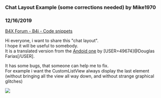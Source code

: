 ### Chat Layout Example (some corrections needed) by Mike1970
### 12/16/2019
[B4X Forum - B4i - Code snippets](https://www.b4x.com/android/forum/threads/112231/)

Hi everyone, i want to share this "chat layout".   
I hope it will be useful to somebody.  
It is a translated version from the [Andoid one](https://www.b4x.com/android/forum/threads/responsive-chat-example.110959/#post-699526) by [USER=49674]@Douglas Farias[/USER].  
  
It has some bugs, that someone can help me to fix.   
For example i want the CustomListView always display the last element (without bringing all the view all way down, and without strange graphical glitches)  
  
![](https://www.b4x.com/android/forum/attachments/86409)